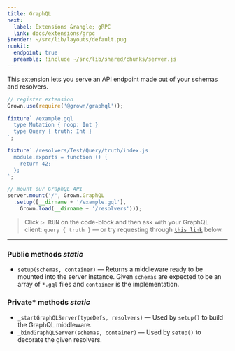 ```yaml
---
title: GraphQL
next:
  label: Extensions &rangle; gRPC
  link: docs/extensions/grpc
$render: ~/src/lib/layouts/default.pug
runkit:
  endpoint: true
  preamble: !include ~/src/lib/shared/chunks/server.js
---
```


This extension lets you serve an API endpoint made out of your schemas and resolvers.

```js
// register extension
Grown.use(require('@grown/graphql'));

fixture`./example.gql
  type Mutation { noop: Int }
  type Query { truth: Int }
`;

fixture`./resolvers/Test/Query/truth/index.js
  module.exports = function () {
    return 42;
  };
`;

// mount our GraphQL API
server.mount('/', Grown.GraphQL
  .setup([__dirname + '/example.gql'],
    Grown.load(__dirname + '/resolvers')));
```

> Click <kbd>▷ RUN</kbd> on the code-block and then ask with your GraphQL client: `query { truth }` &mdash; or try requesting through [`this link`](/?body=query{truth}) below.

<div id="target" data-external></div>

---

### Public methods <var>static</var>

- `setup(schemas, container)` &mdash; Returns a middleware ready to be mounted into the server instance. Given `schemas` are expected to be an array of `*.gql` files and `container` is the implementation.

### Private* methods <var>static</var>

- `_startGraphQLServer(typeDefs, resolvers)` &mdash; Used by `setup()` to build the GraphQL middleware.
- `_bindGraphQLServer(schemas, container)` &mdash; Used by `setup()` to decorate the given resolvers.
